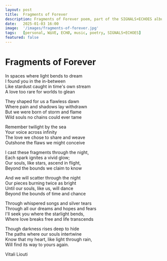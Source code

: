 ```yaml
---
layout: post
title:  Fragments of Forever
description: Fragments of Forever poem, part of the SIGNALS+ECHOES album by Vitali Liouti
date:   2025-01-03 16:00
image:  '/images/fragments-of-forever.jpg'
tags:   [personal, W∆VE, ECHØ, music, poetry, SIGNALS+ECHOES]
featured: false
---
```


# Fragments of Forever

In spaces where light bends to dream  
I found you in the in-between  
Like stardust caught in time's own stream  
A love too rare for worlds to glean  

They shaped for us a flawless dawn  
Where pain and shadows lay withdrawn  
But we were born of storm and flame  
Wild souls no chains could ever tame  

Remember twilight by the sea  
Your voice across infinity  
The love we chose to share and weave  
Outshone the flaws we might conceive  

I cast these fragments through the night,  
Each spark ignites a vivid glow;  
Our souls, like stars, ascend in flight,  
Beyond the bounds we claim to know  

And we will scatter through the night  
Our pieces burning twice as bright  
Until our souls, like us, will dance  
Beyond the bounds of time and chance  

Through whispered songs and silver tears  
Through all our dreams and hopes and fears  
I'll seek you where the starlight bends,  
Where love breaks free and life transcends  

Though darkness rises deep to hide  
The paths where our souls intertwine  
Know that my heart, like light through rain,  
Will find its way to yours again.  

Vitali Liouti
